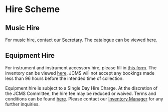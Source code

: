 # Hire Scheme

## Music Hire

For music hire, contact our [Secretary](mailto:jcms-secretary@jesus.cam.ac.uk). The catalogue can be viewed [here](https://docs.google.com/spreadsheets/d/e/2PACX-1vTZSQ9K5moYUDk1E-xFzNpOtz2tmkVPumcw4qqDdAazxKHGyLktsnQHB6gCYJ7WXhU9LQb1h9oqEv_2/pubhtml?gid=1600631769&single=true).

## Equipment Hire

For instrument and instrument accessory hire, please fill in [this form](https://docs.google.com/forms/d/e/1FAIpQLSekfd7TMiaIPYf2qPf8SkN-BQ7HRvnp1u-jWZnezMl2GCgGXg/viewform). The inventory can be viewed [here](https://docs.google.com/spreadsheets/d/e/2PACX-1vQk-RZ1mDImqNQtEfJI_HGeCvvNv1PjhF0fTtUEiHdICkuc2Br1as_yLb6UOL-x56OiBh0LjLMYDvZC/pubhtml). JCMS will not accept any bookings made less than 96 hours
before the intended time of collection.

Equipment hire is subject to a Single Day Hire Charge. At the discretion of the JCMS Committee, the hire fee may be reduced
or waived. Terms and conditions can be found [here](https://docs.google.com/document/d/e/2PACX-1vR8WquigJDHm4vQweUAqvh9HraLs_mXRGnCkwbbHbT9_uJupLQp3FdIdib8pl7eVw/pub). Please contact our [Inventory Manager](mailto:jcms-inventory@jesus.cam.ac.uk)
for any further inquiries.
